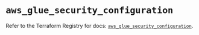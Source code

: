 # `aws_glue_security_configuration`

Refer to the Terraform Registry for docs: [`aws_glue_security_configuration`](https://registry.terraform.io/providers/hashicorp/aws/6.7.0/docs/resources/glue_security_configuration).
